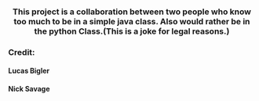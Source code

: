 <h3 align="center">This project is a collaboration between two people who know too much to be in a simple java class. Also would rather be in the python Class.(This is a joke for legal reasons.)</h3>

<h3 align="left">Credit:</h3>
<h4 align="left">Lucas Bigler</h4>
<h4 align="left">Nick Savage</h4>
